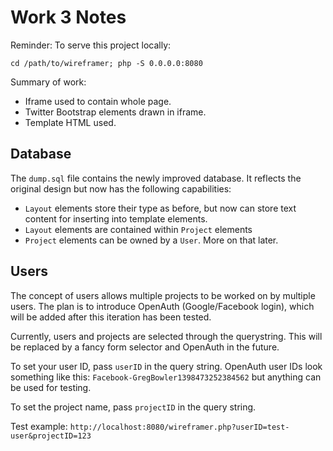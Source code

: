Work 3 Notes
============

Reminder: To serve this project locally:

`cd /path/to/wireframer; php -S 0.0.0.0:8080`

Summary of work:

* Iframe used to contain whole page.
* Twitter Bootstrap elements drawn in iframe.
* Template HTML used.

Database
--------

The `dump.sql` file contains the newly improved database. It reflects the original design but now has the following capabilities:

* `Layout` elements store their type as before, but now can store text content for inserting into template elements.
* `Layout` elements are contained within `Project` elements
* `Project` elements can be owned by a `User`. More on that later.

Users
-----

The concept of users allows multiple projects to be worked on by multiple users. The plan is to introduce OpenAuth (Google/Facebook login), which will be added after this iteration has been tested.

Currently, users and projects are selected through the querystring. This will be replaced by a fancy form selector and OpenAuth in the future.

To set your user ID, pass `userID` in the query string. OpenAuth user IDs look something like this: `Facebook-GregBowler1398473252384562` but anything can be used for testing.

To set the project name, pass `projectID` in the query string.

Test example: `http://localhost:8080/wireframer.php?userID=test-user&projectID=123`

